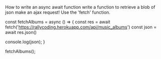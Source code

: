 <!-- https://accounts.google.com/o/oauth2/v2/auth?response_type=code&redirect_uri=http%3A%2F%2Flocalhost%3A5000%2Fauth%2Fgoogle%2Fcallback&scope=profile%20email&client_id=63809856305-e3c7n2mhbk9fvrfv694e3dtigat2vjt4.apps.googleusercontent.com -->

<!-- BREAKDOWN -->

<!-- 1. https://accounts.google.com/o/oauth2/v2/auth? -->
<!-- domain name and subdomain -->

<!-- 2. response_type=code& -->
<!-- Here we are telling google to give us a code that we can use to access a little more information about the users google account -->


<!-- 3. redirect_uri=http%3A%2F%2Flocalhost%3A5000%2Fauth%2Fgoogle%2Fcallback& -->
<!-- This is the address the user should be redirected to. -->

<!-- 4. scope=profile%20email& -->
<!-- These are the two pieces of information we are asking for. We want access to profile and email address. -->

<!-- 5. client_id=63809856305-e3c7n2mhbk9fvrfv694e3dtigat2vjt4.apps.googleusercontent.com -->
<!-- Client ID identifies our application to the google server. -->

How to write an async await function
write a function to retrieve a blob of json
make an ajax request! Use the 'fetch' function.

const fetchAlbums = async () => {
  const res = await fetch('https://rallycoding.herokuapp.com/api/music_albums')
  const json = await res.json()

  console.log(json);
}

fetchAlbums();
